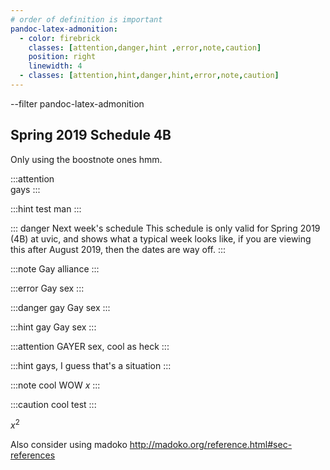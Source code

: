 ```yaml
---
# order of definition is important
pandoc-latex-admonition:
  - color: firebrick
    classes: [attention,danger,hint ,error,note,caution]
    position: right
    linewidth: 4
  - classes: [attention,hint,danger,hint,error,note,caution]
---
```



--filter pandoc-latex-admonition


## Spring 2019 Schedule <Badge warning>4B</Badge>

Only using the boostnote ones hmm.

:::attention  
gays
:::

:::hint
test man
:::

::: danger Next week's schedule
This schedule is only valid for Spring 2019 (4B) at uvic, and shows what a typical week looks like, if you are viewing this after August 2019, then the dates are way off.
:::

:::note 
Gay alliance
:::

:::error 
Gay sex 
:::

:::danger gay
Gay sex 
:::


:::hint gay
Gay sex 
:::

:::attention 
GAYER sex, cool as heck
:::

:::hint 
gays, I guess that's a situation
:::

:::note cool
WOW $x$
:::

:::caution cool 
test 
:::

$x^2$

Also consider using madoko http://madoko.org/reference.html#sec-references